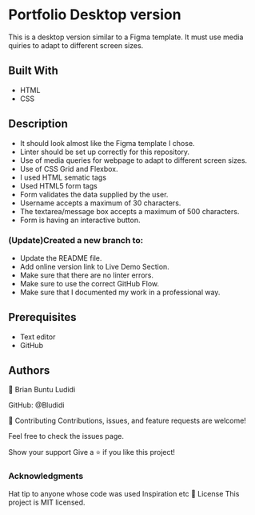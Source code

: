 # Portfolio Desktop version 
This is a desktop version similar to a Figma template. 
It must use media quiries to adapt to different screen sizes. 


## Built With
- HTML 
- CSS

## Description 
- It should look almost like the Figma template I chose.
- Linter should be set up correctly for this repository.
- Use of media queries for webpage to adapt to different screen sizes. 
- Use of CSS Grid and Flexbox.
- I used HTML sematic tags
- Used HTML5 form tags
- Form validates the data supplied by the user.
- Username accepts a maximum of 30 characters.
- The textarea/message box accepts a maximum of 500 characters.
- Form is having an interactive button.

### (Update)Created  a new branch to:

- Update the README file.
- Add online version link to Live Demo Section.
- Make sure that there are no linter errors.
- Make sure to use the correct GitHub Flow.
- Make sure that I documented my work in a professional way.



## Prerequisites
- Text editor 
- GitHub 

## Authors
👤 Brian Buntu Ludidi

GitHub: @Bludidi 


🤝 Contributing
Contributions, issues, and feature requests are welcome!

Feel free to check the issues page.

Show your support
Give a ⭐️ if you like this project!

### Acknowledgments
Hat tip to anyone whose code was used
Inspiration
etc
📝 License
This project is MIT licensed.
